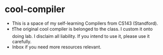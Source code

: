 # cool-compiler

- This is a space of my self-learning Compilers from CS143 (Standford).
- ❗️The original cool compiler is belonged to the class. I custom it onto doing lab. I disclaim all liability. If you intend to use it, please use it carefully. 
- Inbox if you need more resources relevant.